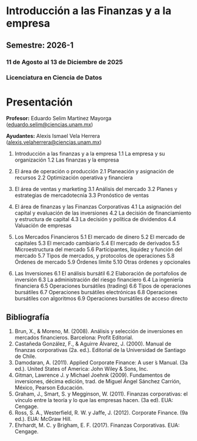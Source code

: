 # Introducción a las Finanzas y a la empresa
## Semestre: 2026-1
### 11 de Agosto al 13 de Diciembre de 2025
### Licenciatura en Ciencia de Datos

# Presentación

**Profesor:** Eduardo Selim Martínez Mayorga (eduardo.selim@ciencias.unam.mx)

**Ayudantes:** Alexis Ismael Vela Herrera (alexis.velaherrera@ciencias.unam.mx)

1. Introducción a las finanzas y a la empresa
1.1 La empresa y su organización
1.2 Las finanzas y la empresa
2. El área de operación o producción
2.1 Planeación y asignación de recursos
2.2 Optimización operativa y financiera
3. El área de ventas y marketing
3.1 Análisis del mercado
3.2 Planes y estrategias de mercadotecnia
3.3 Pronóstico de ventas
4. El área de finanzas y las Finanzas Corporativas
4.1 La asignación del capital y evaluación de las inversiones
4.2 La decisión de financiamiento y estructura de capital
4.3 La decisión y política de dividendos
4.4 Valuación de empresas
5. Los Mercados Financieros
5.1 El mercado de dinero
5.2 El mercado de capitales
5.3 El mercado cambiario
5.4 El mercado de derivados
5.5 Microestructura del mercado
5.6 Participantes, liquidez y función del mercado
5.7 Tipos de mercados, y protocolos de operaciones
5.8 Órdenes de mercado
5.9 Órdenes límite
5.10 Otras órdenes y opcionales

6. Las Inversiones
6.1 El análisis bursátil
6.2 Elaboración de portafolios de inversión
6.3 La administración del riesgo financiero
6.4 La ingeniería financiera
6.5 Operaciones bursátiles (trading)
6.6 Tipos de operaciones bursátiles
6.7 Operaciones bursátiles electrónicas
6.8 Operaciones bursátiles con algoritmos
6.9 Operaciones bursátiles de acceso directo

## Bibliografía

1. Brun, X., & Moreno, M. (2008). Análisis y selección de inversiones en mercados financieros. Barcelona: Profit Editorial.
2. Castañeda González, F., & Aguirre Álvarez, J. (2000). Manual de finanzas corporativas (2a. ed.). Editorial de la Universidad de Santiago de Chile.
3. Damodaran, A. (2011). Applied Corporate Finance: A user ́s Manual. (3a ed.). United States of America: John Wiley & Sons, Inc.
4. Gitman, Lawrence J. y Michael Joehnk (2009). Fundamentos de inversiones, décima edición, trad. de Miguel Ángel Sánchez Carrión, México, Pearson Educación.
5. Graham, J., Smart, S. y Megginson, W. (2011). Finanzas corporativas: el vínculo entre la teoría y lo que las empresas hacen. (3a ed). EUA: Cengage.
6. Ross, S. A., Westerfield, R. W. y Jaffe, J. (2012). Corporate Finance. (9a ed.). EUA: McGraw Hill.
7. Ehrhardt, M. C. y Brigham, E. F. (2017). Finanzas Corporativas. EUA: Cengage.

